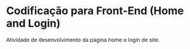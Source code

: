 # Codificação para Front-End (Home and Login)
 Atividade de desenvolvimento da página home e login de site.
